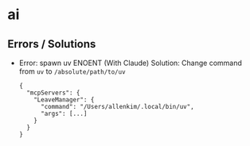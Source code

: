 # ai

## Errors / Solutions
* Error: spawn uv ENOENT (With Claude)
  Solution: Change command from `uv` to `/absolute/path/to/uv`
  ```
  {
    "mcpServers": {
      "LeaveManager": {
        "command": "/Users/allenkim/.local/bin/uv",
        "args": [...]
      }
    }
  }
  ```